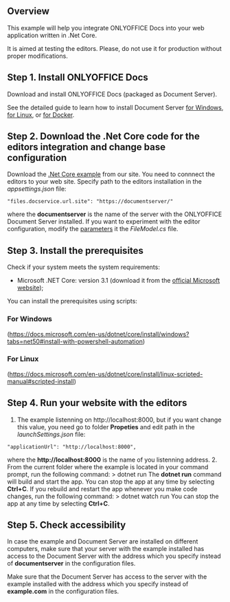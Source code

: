 ## Overview

This example will help you integrate ONLYOFFICE Docs into your web application written in .Net Core.

It is aimed at testing the editors. Please, do not use it for production without proper modifications.

## Step 1. Install ONLYOFFICE Docs

Download and install ONLYOFFICE Docs (packaged as Document Server). 

See the detailed guide to learn how to install Document Server [for Windows](https://helpcenter.onlyoffice.com/installation/docs-developer-install-windows.aspx), [for Linux](https://helpcenter.onlyoffice.com/installation/docs-developer-install-ubuntu.aspx), or [for Docker](https://helpcenter.onlyoffice.com/server/developer-edition/docker/docker-installation.aspx).

## Step 2. Download the .Net Core code for the editors integration and change base configuration

Download the [.Net Core example](https://api.onlyoffice.com/editors/demopreview) from our site.
You need to connnect the editors to your web site. Specify path to the editors installation in the *appsettings.json* file:
```
"files.docservice.url.site": "https://documentserver/"
```
where the **documentserver** is the name of the server with the ONLYOFFICE Document Server installed.
If you want to experiment with the editor configuration, modify the [parameters](https://api.onlyoffice.com/editors/advanced) it the *FileModel.cs* file.

## Step 3. Install the prerequisites
Сheck if your system meets the system requirements:
* Microsoft .NET Core: version 3.1 (download it from the [official Microsoft website](https://dotnet.microsoft.com/download/dotnet/3.1));

You can install the prerequisites using scripts:
### For Windows
(https://docs.microsoft.com/en-us/dotnet/core/install/windows?tabs=net50#install-with-powershell-automation)

### For Linux
(https://docs.microsoft.com/en-us/dotnet/core/install/linux-scripted-manual#scripted-install)

## Step 4. Run your website with the editors
1. The example listenning on http://localhost:8000, but if you want change this value, you need go to folder **Propeties** and edit path in the *launchSettings.json* file:
```
"applicationUrl": "http://localhost:8000",
```
where the **http://localhost:8000** is the name of you listenning address.
2. From the current folder where the example is located in your command prompt, run the following command:
	> dotnet run
The **dotnet run** command will build and start the app. You can stop the app at any time by selecting **Ctrl+C**.
If you rebuild and restart the app whenever you make code changes, run the following command:
	> dotnet watch run
You can stop the app at any time by selecting **Ctrl+C**.

## Step 5. Check accessibility
In case the example and Document Server are installed on different computers, make sure that your server with the example installed has access to the Document Server with the address which you specify instead of **documentserver** in the configuration files. 

Make sure that the Document Server has access to the server with the example installed with the address which you specify instead of **example.com** in the configuration files.
